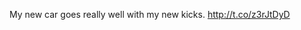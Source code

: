 My new car goes really well with my new kicks. <a href="http://t.co/z3rJtDyD">http://t.co/z3rJtDyD</a>
